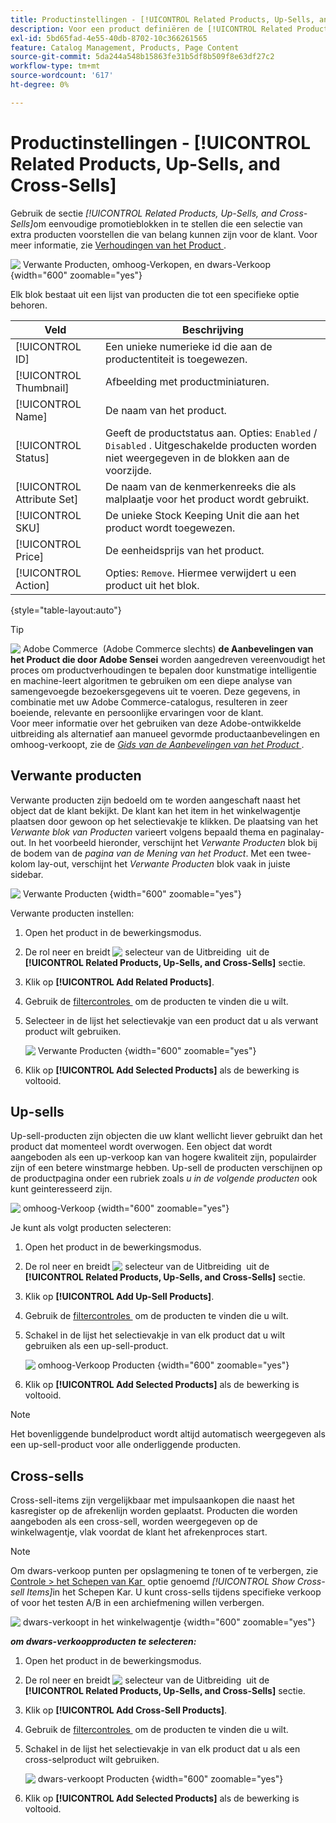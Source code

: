 ```yaml
---
title: Productinstellingen - [!UICONTROL Related Products, Up-Sells, and Cross-Sells]
description: Voor een product definiëren de [!UICONTROL Related Products, Up-Sells, and Cross-Sells] -instellingen eenvoudige promotieblokken op de productpagina die een selectie extra producten markeren.
exl-id: 5bd65fad-4e55-40db-8702-10c366261565
feature: Catalog Management, Products, Page Content
source-git-commit: 5da244a548b15863fe31b5df8b509f8e63df27c2
workflow-type: tm+mt
source-wordcount: '617'
ht-degree: 0%

---
```


# Productinstellingen - [!UICONTROL Related Products, Up-Sells, and Cross-Sells]

Gebruik de sectie _[!UICONTROL Related Products, Up-Sells, and Cross-Sells]_&#x200B;om eenvoudige promotieblokken in te stellen die een selectie van extra producten voorstellen die van belang kunnen zijn voor de klant. Voor meer informatie, zie [&#x200B; Verhoudingen van het Product &#x200B;](../merchandising-promotions/product-relationships.md).

![&#x200B; Verwante Producten, omhoog-Verkopen, en dwars-Verkoop &#x200B;](./assets/product-related-up-sell-cross-sell.png){width="600" zoomable="yes"}

Elk blok bestaat uit een lijst van producten die tot een specifieke optie behoren.

| Veld | Beschrijving |
|--- |--- |
| [!UICONTROL ID] | Een unieke numerieke id die aan de productentiteit is toegewezen. |
| [!UICONTROL Thumbnail] | Afbeelding met productminiaturen. |
| [!UICONTROL Name] | De naam van het product. |
| [!UICONTROL Status] | Geeft de productstatus aan. Opties: `Enabled` / `Disabled` . Uitgeschakelde producten worden niet weergegeven in de blokken aan de voorzijde. |
| [!UICONTROL Attribute Set] | De naam van de kenmerkenreeks die als malplaatje voor het product wordt gebruikt. |
| [!UICONTROL SKU] | De unieke Stock Keeping Unit die aan het product wordt toegewezen. |
| [!UICONTROL Price] | De eenheidsprijs van het product. |
| [!UICONTROL Action] | Opties: `Remove`. Hiermee verwijdert u een product uit het blok. |

{style="table-layout:auto"}

>[!TIP]
>
>![&#x200B; Adobe Commerce &#x200B;](../assets/adobe-logo.svg) (Adobe Commerce slechts) **de Aanbevelingen van het Product die door Adobe Sensei** worden aangedreven vereenvoudigt het proces om productverhoudingen te bepalen door kunstmatige intelligentie en machine-leert algoritmen te gebruiken om een diepe analyse van samengevoegde bezoekersgegevens uit te voeren. Deze gegevens, in combinatie met uw Adobe Commerce-catalogus, resulteren in zeer boeiende, relevante en persoonlijke ervaringen voor de klant.
><br/>
>Voor meer informatie over het gebruiken van deze Adobe-ontwikkelde uitbreiding als alternatief aan manueel gevormde productaanbevelingen en omhoog-verkoopt, zie de _[Gids van de Aanbevelingen van het Product &#x200B;](https://experienceleague.adobe.com/docs/commerce/product-recommendations/guide-overview.html?lang=nl-NL)_.

## Verwante producten

Verwante producten zijn bedoeld om te worden aangeschaft naast het object dat de klant bekijkt. De klant kan het item in het winkelwagentje plaatsen door gewoon op het selectievakje te klikken. De plaatsing van het _Verwante blok van Producten_ varieert volgens bepaald thema en paginalay-out. In het voorbeeld hieronder, verschijnt het _Verwante Producten_ blok bij de bodem van de _pagina van de Mening van het Product_. Met een twee-kolom lay-out, verschijnt het _Verwante Producten_ blok vaak in juiste sidebar.

![&#x200B; Verwante Producten &#x200B;](./assets/storefront-product-related-products.png){width="600" zoomable="yes"}

Verwante producten instellen:

1. Open het product in de bewerkingsmodus.

1. De rol neer en breidt ![&#x200B; selecteur van de Uitbreiding &#x200B;](../assets/icon-display-expand.png) uit de **[!UICONTROL Related Products, Up-Sells, and Cross-Sells]** sectie.

1. Klik op **[!UICONTROL Add Related Products]**.

1. Gebruik de [&#x200B; filtercontroles &#x200B;](../getting-started/admin-grid-controls.md) om de producten te vinden die u wilt.

1. Selecteer in de lijst het selectievakje van een product dat u als verwant product wilt gebruiken.

   ![&#x200B; Verwante Producten &#x200B;](./assets/products-related-add.png){width="600" zoomable="yes"}

1. Klik op **[!UICONTROL Add Selected Products]** als de bewerking is voltooid.

## Up-sells

Up-sell-producten zijn objecten die uw klant wellicht liever gebruikt dan het product dat momenteel wordt overwogen. Een object dat wordt aangeboden als een up-verkoop kan van hogere kwaliteit zijn, populairder zijn of een betere winstmarge hebben. Up-sell de producten verschijnen op de productpagina onder een rubriek zoals _u in de volgende producten_ ook kunt geinteresseerd zijn.

![&#x200B; omhoog-Verkoop &#x200B;](./assets/storefront-product-upsell.png){width="600" zoomable="yes"}

Je kunt als volgt producten selecteren:

1. Open het product in de bewerkingsmodus.

1. De rol neer en breidt ![&#x200B; selecteur van de Uitbreiding &#x200B;](../assets/icon-display-expand.png) uit de **[!UICONTROL Related Products, Up-Sells, and Cross-Sells]** sectie.

1. Klik op **[!UICONTROL Add Up-Sell Products]**.

1. Gebruik de [&#x200B; filtercontroles &#x200B;](../getting-started/admin-grid-controls.md) om de producten te vinden die u wilt.

1. Schakel in de lijst het selectievakje in van elk product dat u wilt gebruiken als een up-sell-product.

   ![&#x200B; omhoog-Verkoop Producten &#x200B;](./assets/product-up-sell-add.png){width="600" zoomable="yes"}

1. Klik op **[!UICONTROL Add Selected Products]** als de bewerking is voltooid.

>[!NOTE]
>
>Het bovenliggende bundelproduct wordt altijd automatisch weergegeven als een up-sell-product voor alle onderliggende producten.

## Cross-sells

Cross-sell-items zijn vergelijkbaar met impulsaankopen die naast het kasregister op de afrekenlijn worden geplaatst. Producten die worden aangeboden als een cross-sell, worden weergegeven op de winkelwagentje, vlak voordat de klant het afrekenproces start.

>[!NOTE]
>
>Om dwars-verkoop punten per opslagmening te tonen of te verbergen, zie [&#x200B; Controle > het Schepen van Kar &#x200B;](../configuration-reference/sales/checkout.md) optie genoemd _[!UICONTROL Show Cross-sell Items]_&#x200B;in het Schepen Kar. U kunt cross-sells tijdens specifieke verkoop of voor het testen A/B in een archiefmening willen verbergen.

![&#x200B; dwars-verkoopt in het winkelwagentje &#x200B;](./assets/storefront-cart-cross-sells.png){width="600" zoomable="yes"}

**_om dwars-verkoopproducten te selecteren:_**

1. Open het product in de bewerkingsmodus.

1. De rol neer en breidt ![&#x200B; selecteur van de Uitbreiding &#x200B;](../assets/icon-display-expand.png) uit de **[!UICONTROL Related Products, Up-Sells, and Cross-Sells]** sectie.

1. Klik op **[!UICONTROL Add Cross-Sell Products]**.

1. Gebruik de [&#x200B; filtercontroles &#x200B;](../getting-started/admin-grid-controls.md) om de producten te vinden die u wilt.

1. Schakel in de lijst het selectievakje in van elk product dat u als een cross-selproduct wilt gebruiken.

   ![&#x200B; dwars-verkoopt Producten &#x200B;](./assets/product-cross-sell-add.png){width="600" zoomable="yes"}

1. Klik op **[!UICONTROL Add Selected Products]** als de bewerking is voltooid.
